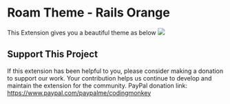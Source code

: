 # Roam Theme - Rails Orange

This Extension gives you a beautiful theme as below
![](https://firebasestorage.googleapis.com/v0/b/firescript-577a2.appspot.com/o/imgs%2Fapp%2FExploreSpace%2Fv1wNnHLf_i.png?alt=media&token=6309f709-1e8a-4ac4-b245-898856447f6f)

## Support This Project
If this extension has been helpful to you, please consider making a donation to support our work. Your contribution helps us continue to develop and maintain the extension for the community.
PayPal donation link: https://www.paypal.com/paypalme/codingmonkey